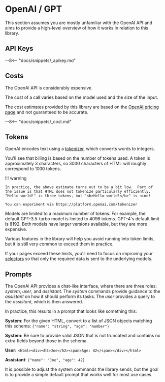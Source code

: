 # OpenAI / GPT

This section assumes you are mostly unfamiliar with the OpenAI API and aims to provide a high-level overview of how it works in relation to this library. 


## API Keys

--8<-- "docs/snippets/_apikey.md"

## Costs

The OpenAI API is considerably expensive.

The cost of a call varies based on the model used and the size of the input.

The cost estimates provided by this library are based on the [OpenAI pricing page](https://platform.openai.com/pricing) and not guaranteed to be accurate.

--8<-- "docs/snippets/_cost.md"

## Tokens

OpenAI encodes text using a [tokenizer](https://github.com/openai/tiktoken), which converts words to integers.

You'll see that billing is based on the number of tokens used.  A token is approximately 3 characters, so 3000 characters of HTML will roughly correspond to 1000 tokens.

!!! warning

    In practice, the above estimate turns out to be a bit low.  Part of the issue is that HTML does not tokenize particularly efficiently.  "Hello world!" is three tokens, but "<b>Hello world!</b>" is nine!

    You can experiment via https://platform.openai.com/tokenizer


Models are limited to a maximum number of tokens.  For example, the default GPT-3.5-turbo model is limited to 4096 tokens.  GPT-4's default limit is 8192.  Both models have larger versions available, but they are more expensive.

Various features in the library will help you avoid running into token limits, but it is still very common to exceed them in practice.

If your pages exceed these limits, you'll need to focus on improving your [selectors](/api.md#selectors) so that only the required data is sent to the underlying models.

## Prompts

The OpenAI API provides a chat-like interface, where there are three roles: *system*, *user*, and *assistant*.  The *system* commands provide guidance to the *assistant* on how it should perform its tasks.  The *user* provides a query to the *assistant*, which is then answered.

In practice, this results in a prompt that looks like something this:

**System:** For the given HTML, convert to a list of JSON objects matching this schema: `{"name": "string", "age": "number"}`

**System:** Be sure to provide valid JSON that is not truncated and contains no extra fields beyond those in the schema.

**User:** `<html><div><h2>Joe</h2><span>Age: 42</span></div></html>`

**Assistant**: `{"name": "Joe", "age": 42}`

It is possible to adjust the system commands the library sends, but the goal is to provide a simple default prompt that works well for most use cases.